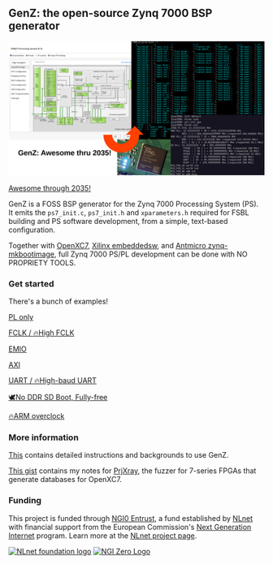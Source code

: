 ## GenZ: the open-source Zynq 7000 BSP generator

![banner](doc/pic/banner.png)

[Awesome through 2035!](https://www.hackster.io/news/product-lifecycle-extension-for-all-7-series-xilinx-devices-through-2035-4b690dac2d42)

GenZ is a FOSS BSP generator for the Zynq 7000 Processing System (PS). It emits the `ps7_init.c`, `ps7_init.h` and `xparameters.h` required for FSBL building and PS software development, from a simple, text-based configuration. 

Together with [OpenXC7](https://github.com/openXC7/), [Xilinx embeddedsw](https://github.com/Xilinx/embeddedsw), and [Antmicro zynq-mkbootimage](https://github.com/antmicro/zynq-mkbootimage), full Zynq 7000 PS/PL development can be done with NO PROPRIETY TOOLS. 

### Get started

There's a bunch of examples! 

[PL only](./examples/1-pl-only) 

[FCLK / 🔥High FCLK](./examplex/2-fclk)  

[EMIO](./examples/3-emio)

[AXI](./examples/4-axi)

[UART / 🔥High-baud UART](./examples/5-uart)

[🕊️No DDR SD Boot, Fully-free](./examples/6-noddr-sdboot)

[🔥ARM overclock](./examples/only-foss-can-do/1-apu-oc)

### More information

[This](./examples/6-noddr-sdboot/README.md) contains detailed instructions and backgrounds to use GenZ. 

[This gist](https://gist.github.com/regymm/1265dd6e9885983dc1d9977e42724319) contains my notes for [PrjXray](https://github.com/openXC7/prjxray), the fuzzer for 7-series FPGAs that generate databases for OpenXC7. 

### Funding

This project is funded through [NGI0 Entrust](https://nlnet.nl/entrust), a fund established by [NLnet](https://nlnet.nl) with financial support from the European Commission's [Next Generation Internet](https://ngi.eu) program. Learn more at the [NLnet project page](https://nlnet.nl/project/PTP-timingcard-gateware).

[<img src="https://nlnet.nl/logo/banner.png" alt="NLnet foundation logo" width="20%" />](https://nlnet.nl) [<img src="https://nlnet.nl/image/logos/NGI0_tag.svg" alt="NGI Zero Logo" width="20%" />](https://nlnet.nl/entrust)
